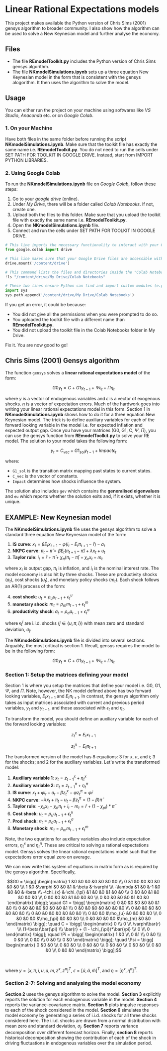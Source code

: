 # Linear Rational Expectations models
This project makes available the Python version of Chris Sims (2001) gensys algorithm to broader community. I also show how the algorithm can be used to solve a New Keynesian model and further analyse the economy.
## Files

- The file **REmodelToolkit.py** includes the Python version of Chris Sims gensys algorithm.
- The file **NKmodelSimulations.ipynb** sets up a three equation New Keynesian model in the form that is consistent with the gensys alogorithm. It then uses the algorithm to solve the model.

## Usage
You can either run the project on your machine using softwares like *VS Studio*, *Anaconda* etc. or on *Google Colab*.

### 1. On your Machine
Have both files in the same folder before running the script **NKmodelSimulations.ipynb**. Make sure that the toolkit file has exactly the same name i.e. **REmodelToolkit.py**. You do not need to run the cells under SET PATH FOR TOOLKIT IN GOOGLE DRIVE. Instead, start from IMPORT PYTHON LIBRARIES.

### 2. Using Google Colab
To run the **NKmodelSimulations.ipynb** file on *Google Colab*, follow these steps: 

1. Go to your *google drive* (online).
2. Under *My Drive*, there will be a folder called *Colab Notebooks*. If not, create one.
3. Upload both the files to this folder. Make sure that you upload the toolkit file with exactly the same name i.e. **REmodelToolkit.py**.
4. Open the **NKmodelSimulations.ipynb** file.
5. Connect and run the cells under SET PATH FOR TOOLKIT IN GOOGLE DRIVE.

```python
# This line imports the necessary functionality to interact with your Google Drive from within the Colab notebook.
from google.colab import drive

# This line makes sure that your Google Drive files are accessible within the notebook
drive.mount('/content/drive')

# This command lists the files and directories inside the "Colab Notebooks" folder located in your Google Drive. You should see REmodelToolkit.py here.
!ls "/content/drive/My Drive/Colab Notebooks"

# These two lines ensure Python can find and import custom modules (e.g REmodelToolkit.py) located within your 'Colab Notebooks' folder in Google Drive, making them available to use in the notebook.
import sys
sys.path.append('/content/drive/My Drive/Colab Notebooks')
```

  If you get an error, it could be because: 
  - You did not give all the permissions when you were prompted to do so.
  - You uploaded the toolkit file with a different name than **REmodelToolkit.py**.
  - You did not upload the toolkit file in the Colab Notebooks folder in My Drive.

Fix it. You are now good to go!

## Chris Sims (2001) Gensys algorithm

The function `gensys` solves a **linear rational expectations model** of the form:

```math
G0 y_{t} = C + G1 y_{t-1} + \Psi \epsilon_{t} + \Pi \eta_{t}
```

where $y$ is a vector of endogenous variables and $\epsilon$ is a vector of exogenous shocks. $\eta$ is a vector of expectation errors. Much of the hardwork goes into writing your linear rational expectations model in this form. Section 1 in **NKmodelSimulations.ipynb** shows how to do it for a three equation New Keynesian model. The trick is to define auxiliary variables for each of the forward looking variable in the model i.e. for expected inflation and expected output gap. Once you have your matrices (G0, G1, C, $\Psi$, $\Pi$), you can use the gensys function from **REmodelToolkit.py** to solve your RE model. The solution to your model takes the following form:

```math
y_{t} = C_{vec} + G1_{sol} y_{t-1} + Impact \epsilon_{t}
```

where:
- `G1_sol` is the transition matrix mapping past states to current states.
- `C_vec` is the vector of constants.
- `Impact` determines how shocks influence the system.

The solution also includes `gev` which contains the **generalised eigenvalues** and `eu` which reports whether the solution exits and, if it exists, whether it is unique. 

## EXAMPLE: New Keynesian model

The **NKmodelSimulations.ipynb** file uses the gensys algorithm to solve a standard three equation New Keynesian model of the form:

1. **IS curve**: $x_{t} = \beta E_{t}x_{t+1} - \varphi(i_{t} - E_{t}\pi_{t+1} - \bar{r}) - a_{t}$
2. **NKPC curve**: $\pi_{t} - \bar{\pi} = \beta E_{t}(\pi_{t+1} - \bar{\pi}) + \lambda x_{t} + u_{t}$
3. **Taylor rule**: $i_{t} = \bar{r} + \bar{\pi} + \chi_{\pi}(\pi_{t} - \bar{\pi}) + \chi_{x}x_{t} + m_{t}$

where $x_{t}$ is output gap, $\pi_{t}$ is inflation, and $i_{t}$ is the nominal interest rate. The model economy is also hit by three shocks. These are productivity shocks ($a_{t}$), cost shocks ($u_{t}$), and monetary policy shocks ($m_{t}$). Each shock follows an AR(1) process of the form:


4. **cost shock**: $u_{t} = \rho_{u}u_{t-1} + \epsilon_{t}^{u}$
5. **monetary shock**: $m_{t} = \rho_{m}m_{t-1} + \epsilon_{t}^{m}$
6. **productivity shock**: $a_{t} = \rho_{a}a_{t-1} + \epsilon_{t}^{a}$

where $\epsilon_{t}^{j}$ are i.i.d. shocks ($j \in \{ u, \pi, i \}$) with mean zero and standard deviation, $\sigma_{\hat{j}}$.

The **NKmodelSimulations.ipynb** file is divided into several sections. Arguably, the most critical is section 1. Recall, gensys requires the model to be in the following form:

```math
G0 y_{t} = C + G1 y_{t-1} + \Psi \epsilon_{t} + \Pi \eta_{t}
```

### Section 1: Setup the matrices defining your model

Section 1 is where you setup the matrices that define your model i.e. G0, G1, $\Psi$, and $\Pi$. Note, however, the NK model defined above has two forward looking variables, $E_{t}x_{t+1}$ and $E_{t}\pi_{t+1}$. In contrast, the gensys algorithm only takes as input matrices associated with current and previous period variables, $y_{t}$ and $y_{t-1}$, and those associated with $\epsilon_{t}$ and $\eta_{t}$. 

To transform the model, you should define an auxiliary variable for each of the forward looking variables:

```math
z_{t}^{x} = E_{t}x_{t+1}
```
```math
z_{t}^{\pi} = E_{t}\pi_{t+1}
```

The transformed version of the model has 8 equations: 3 for $x$, $\pi$, and $i$; 3 for the shocks; and 2 for the auxiliary variables. Let's write the transformed model:

1. **Auxiliary variable 1**: $x_{t} = z_{t-1}^{x} + \eta_{t}^{x}$
2. **Auxiliary variable 2**: $\pi_{t} = z_{t-1}^{\pi} + \eta_{t}^{\pi}$
3. **IS curve**: $x_{t} + \varphi i_{t} + a_{t} - \beta z_{t}^{x} - \varphi z_{t}^{\pi} = \varphi\bar{r}$
4. **NKPC curve**: $-\lambda x_{t} + \pi_{t} - u_{t} - \beta z_{t}^{\pi} = (1-\beta)\bar{\pi}$
5. **Taylor rule**: $-\chi_{x}x_{t} - \chi_{\pi}\pi_{t} + i_{t} - m_{t} = \bar{r} + (1 - \chi_{pi})*\bar{\pi}$
6. **Cost shock**: $u_{t} = \rho_{u}u_{t-1} + \epsilon_{t}^{u}$
7. **Prod shock**: $a_{t} = \rho_{a}a_{t-1} + \epsilon_{t}^{a}$
8. **Monetary shock**: $m_{t} = \rho_{m}m_{t-1} + \epsilon_{t}^{m}$

Note, the two equations for auxiliary variables also include expectation errors, $\eta_{t}^{x}$ and $\eta_{t}^{\pi}$. These are critical to solving a rational expectations model. Gensys solves the linear rational expectations model such that the expectations error equal zero on average. 

We can now write this system of equations in matrix form as is required by the gensys algorithm. Specifically,

```math
G0 = \bigg[ \begin{matrix} 1 &0 &0 &0 &0 &0 &0 &0
\\\ 0 &1 &0 &0 &0 &0 &0 &0
\\\ 1 &0 &\varphi &0 &0 &1 &-\beta &-\varphi
\\\ -\lambda &1 &0 &-1 &0 &0 &0 &-\beta
\\\ -\chi_{x} &-\chi_{\pi} &1 &0 &0 &1 &0 &0
\\\ 0 &0 &0 &1 &0 &0 &0 &0
\\\ 0 &0 &0 &0 &1 &0 &0 &0
\\\ 0 &0 &0 &0 &0 &1 &0 &0
\end{matrix} \bigg]; \quad

G1 = \bigg[ \begin{matrix} 0 &0 &0 &0 &0 &0 &1 &0
\\\ 0 &0 &0 &0 &0 &0 &0 &1
\\\ 0 &0 &0 &0 &0 &0 &0 &0
\\\ 0 &0 &0 &0 &0 &0 &0 &0
\\\ 0 &0 &0 &0 &0 &0 &0 &0
\\\ 0 &0 &0 &\rho_{u} &0 &0 &0 &0
\\\ 0 &0 &0 &0 &\rho_{\pi} &0 &0 &0
\\\ 0 &0 &0 &0 &0 &\rho_{m} &0 &0
\end{matrix} \bigg]; \quad

C = \bigg[ \begin{matrix} 0
\\\ 0
\\\ \varphi\bar{r}
\\\ (1-\beta)\bar{\pi}
\\\ \bar{r} + (1 - \chi_{\pi})*\bar{\pi}
\\\ 0
\\\ 0
\end{matrix} \bigg]; \quad

\Pi = \bigg[ \begin{matrix} 1 &0
\\\ 0 &1
\\\ 0 &0
\\\ 0 &0
\\\ 0 &0
\\\ 0 &0
\\\ 0 &0
\end{matrix} \bigg]; \quad

\Psi = \bigg[ \begin{matrix} 0 &0 &0
\\\ 0 &0 &0
\\\ 0 &0 &0
\\\ 0 &0 &0
\\\ 0 &0 &0
\\\ 0 &0 &0
\\\ 0 &0 &0
\end{matrix} \bigg];
```

<br />

where $y = {[x, \pi, i, u, a, m, z^{x}, z^{\pi}]}^{T}$, $\epsilon = {[\hat{u}, \hat{a}, \hat{m}]}^{T}$, and $\eta = {[\eta^{x}, \eta^{\pi}]}^{T}$.

### Section 2-7: Solving and analysing the model economy

**Section 2** uses the gensys algorithm to solve the model. **Section 3** explicitly reports the solution for each endogenous variable in the model. **Section 4** reports the variance-covariance matrix. **Section 5** plots impulse responses to each of the shock considered in the model. **Section 6** simulates the model economy by generating a series of i.i.d. shocks for all three shocks considered here. The i.i.d. shocks are drawn from a normal distribution with mean zero and standard deviation, $\sigma_{\hat{j}}$. **Section 7** reports variance decomposition over different forecast horizon. Finally, **section 8** reports historical decomposition showing the contribution of each of the shock in driving fluctuations in endogenous variables over the simulation period.
